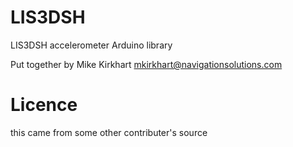 LIS3DSH
=======

LIS3DSH accelerometer Arduino library

Put together by Mike Kirkhart <mkirkhart@navigationsolutions.com>

Licence
=======


this came from some other contributer's source

